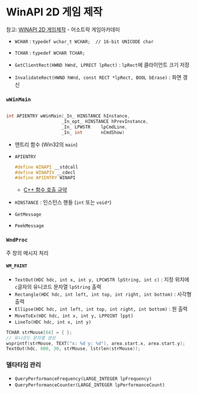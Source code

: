 ﻿# WinAPI 2D 게임 제작

참고: [WINAPI 2D 게임제작](https://www.youtube.com/playlist?list=PL4SIC1d_ab-YhAo-VE51_yxBHd6yZOFHu) - 어소트락 게임아카데미

- `WCHAR` : `typedef wchar_t WCHAR;  // 16-bit UNICODE char`
- `TCHAR` : `typedef WCHAR TCHAR;`


- `GetClientRect(HWND hWnd, LPRECT lpRect)` : `lpRect`에 클라이언트 크기 저장
- `InvalidateRect(HWND hWnd, const RECT *lpRect, BOOL bErase)` : 화면 갱신

### `wWinMain` 

```cpp

int APIENTRY wWinMain(_In_ HINSTANCE hInstance,
                     _In_opt_ HINSTANCE hPrevInstance,
                     _In_ LPWSTR    lpCmdLine,
                     _In_ int       nCmdShow)
```

- 엔트리 함수 (Win32의 `main`)
- `APIENTRY`
  ```cpp
  #define WINAPI __stdcall
  #define WINAPIV __cdecl
  #define APIENTRY WINAPI
  ```
  - [C++ 함수 호출 규약](http://confluence.goldpitcher.co.kr/pages/viewpage.action?pageId=26378616)
- `HINSTANCE` : 인스턴스 핸들 (`int` 또는 `void*`)


- `GetMessage`
- `PeekMessage`

### `WndProc`

주 창의 메시지 처리

#### `WM_PAINT`

- `TextOut(HDC hdc, int x, int y, LPCWSTR lpString, int c)` : 지정 위치에 `c`글자의 유니코드 문자열 `lpString` 출력
- `Rectangle(HDC hdc, int left, int top, int right, int bottom)` : 사각형 출력
- `Ellipse(HDC hdc, int left, int top, int right, int bottom)` : 원 출력
- `MoveToEx(HDC hdc, int x, int y, LPPOINT lppt)`
- `LineTo(HDC hdc, int x, int y)`

```cpp
TCHAR strMouse[64] = { };
// 유니코드 문자열 생성
wsprintf(strMouse, TEXT("x: %d y: %d"), area.start.x, area.start.y);
TextOut(hdc, 600, 30, strMouse, lstrlen(strMouse));
```

### 델타타임 관리

- `QueryPerformanceFrequency(LARGE_INTEGER lpFrequency)`
- `QueryPerformanceCounter(LARGE_INTEGER lpPerformanceCount)`
